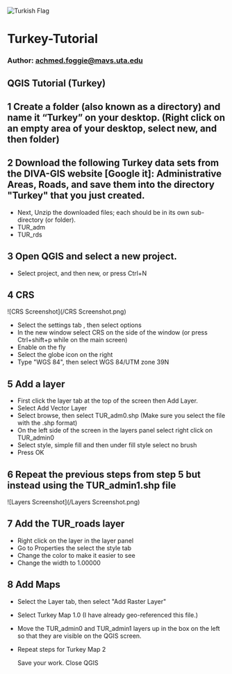 ﻿![Turkish Flag](https://upload.wikimedia.org/wikipedia/commons/8/87/Flag_of_Turkey.png)
# Turkey-Tutorial
### Author: achmed.foggie@mavs.uta.edu
## QGIS Tutorial (Turkey)

## 1 Create a folder (also known as a directory) and name it “Turkey” on your desktop. (Right click on an empty area of your desktop, select new, and then folder)
## 2 Download the following Turkey data sets from the DIVA-GIS website [Google it]: Administrative Areas, Roads, and save them into the directory "Turkey" that you just created.
* Next, Unzip the downloaded files; each should be in its own sub-directory (or folder).
* TUR_adm
*  TUR_rds

## 3 Open QGIS and select a new project.
* Select project, and then new, or press Ctrl+N
## 4 CRS


![CRS Screenshot](/CRS Screenshot.png)


* Select the settings tab , then select options
* In the new window select CRS on the side of the window (or press Ctrl+shift+p while on the main screen)
* Enable on the fly
* Select the globe icon on the right
* Type "WGS 84", then select WGS 84/UTM zone 39N

## 5 Add a layer
* First click the layer tab at the top of the screen then Add Layer.
* Select Add Vector Layer
* Select browse, then select TUR_adm0.shp (Make sure you select the file with the .shp format)
* On the left side of the screen in the layers panel select right click on TUR_admin0
* Select style, simple fill and then under fill style select no brush
* Press OK

## 6 Repeat the previous steps from step 5 but instead using the TUR_admin1.shp file

![Layers Screenshot](/Layers Screenshot.png)

## 7 Add the TUR_roads layer
* Right click on the layer in the layer panel
* Go to Properties the select the style tab
* Change the color to make it easier to see
* Change the width to 1.00000

## 8 Add Maps
* Select the Layer tab, then select "Add Raster Layer"
* Select Turkey Map 1.0 (I have already geo-referenced this file.)
* Move the TUR_admin0 and TUR_admin1 layers up in the box on the left so that they are visible on the QGIS screen.
* Repeat steps for Turkey Map 2

    Save your work. Close QGIS
